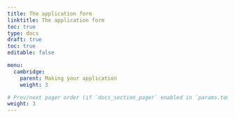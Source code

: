```yaml
---
title: The application form
linktitle: The application form
toc: true
type: docs
draft: true
toc: true
editable: false

menu:
  cambridge:
    parent: Making your application
    weight: 3

# Prev/next pager order (if `docs_section_pager` enabled in `params.toml`)
weight: 3
---
```


